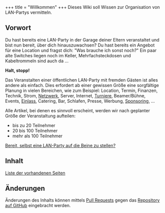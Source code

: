 +++
title = "Willkommen"
+++
Dieses Wiki soll Wissen zur Organisation von LAN-Partys vermitteln.

## Vorwort

Du hast bereits eine LAN-Party in der Garage deiner Eltern veranstaltet und bist nun bereit, über dich hinauszuwachsen?
Du hast bereits ein Angebot für eine Location und fragst dich: "Was brauche ich sonst noch?" Ein paar alte Switches liegen noch im Keller, Mehrfachsteckdosen und Kabeltrommeln sind auch da …

**Halt, stopp!**

Das Veranstalten einer öffentlichen LAN-Party mit fremden Gästen ist alles andere als einfach.
Dies erfordert ab einer gewissen Größe eine sorgfältige Planung in vielen Bereichen, wie zum Beispiel:
Location, Termin, Finanzen, Technik, Strom, [Netzwerk](@/wiki/netzwerk.md), Server, Internet, [Turniere](@/wiki/turniere.md),
Beamer/Bühne, Events, [Einlass](@/wiki/einlass.md), Catering, Bar, Schlafen, Presse, Werbung, [Sponsoring](@/wiki/sponsoring.md), …

Alle Artikel, bei denen es sinnvoll erscheint, werden wir nach geplanter Größe der Veranstaltung aufteilen:

- bis zu 20 Teilnehmer
- 20 bis 100 Teilnehmer
- mehr als 100 Teilnehmer

[Bereit, selbst eine LAN-Party auf die Beine zu stellen?](@/wiki/getting-started.md)


## Inhalt

[Liste der vorhandenen Seiten](@/wiki/_index.md)

## Änderungen

Änderungen des Inhalts können mittels [Pull Requests](https://github.com/orgatalk/wiki/pulls) gegen das [Repository auf GitHub](https://github.com/orgatalk/wiki) eingebracht werden.
